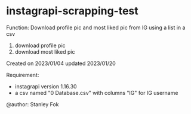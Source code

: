 # instagrapi-scrapping-test

Function: 
Download profile pic and most liked pic from IG using a list in a csv

1. download profile pic
2. download most liked pic

Created on 2023/01/04  updated 2023/01/20

Requirement:
- instagrapi version 1.16.30
- a csv named "0 Database.csv" with columns "IG" for IG username

@author: Stanley Fok
